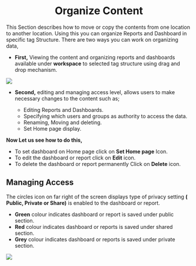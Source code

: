 

<center><h1>Organize Content</h1></center>

This Section describes how to move or copy the contents from one location to another location. Using this you can organize Reports and Dashboard in specific tag Structure.
There are two ways you can work on organizing data,
 
 - **First,** Viewing the content and organizing reports and dashboards  available under **workspace** to selected tag structure using drag and drop mechanism.

![
](https://raw.githubusercontent.com/sv18042016/fp1/93fab44572b6a9c124a7c80f1ec840cd0488f319/images/organise_full.png)

 - **Second,** editing and managing access level, allows users to make necessary changes to the content such as;

   -  Editing Reports and Dashboards.
   -  Specifying which users and groups as  authority to access the data.
   -  Renaming, Moving and deleting. 
   -  Set Home page display.

**Now Let us see how to do this,**
- To set dashboard on Home page click on **Set Home page** Icon.
- To edit the dashboard or report click on  **Edit**  icon.
- To delete the dashboard or report permanently Click on  **Delete**  icon.

## Managing Access

The circles icon on far right of the screen displays type of privacy setting **( Public, Private or Share)** is enabled to the dashboard or report.

 -   **Green** colour indicates dashboard or report is saved under public section.
 -   **Red** colour indicates dashboard or reports is saved under shared section.
 -   **Grey** colour indicates dashboard or reports is saved under private section.

![
](https://raw.githubusercontent.com/sv18042016/fp1/93fab44572b6a9c124a7c80f1ec840cd0488f319/images/organise_full.png)


<!--stackedit_data:
eyJoaXN0b3J5IjpbMzUyNDc2MzAyLDIwMzI3NTI1MzYsLTg0Nz
UwNjc4NiwtMTk0Njk4MzgwMCwtMTk0Njk4MzgwMCwxNzI0NjQ2
MjE2LDE3MjQ2NDYyMTZdfQ==
-->